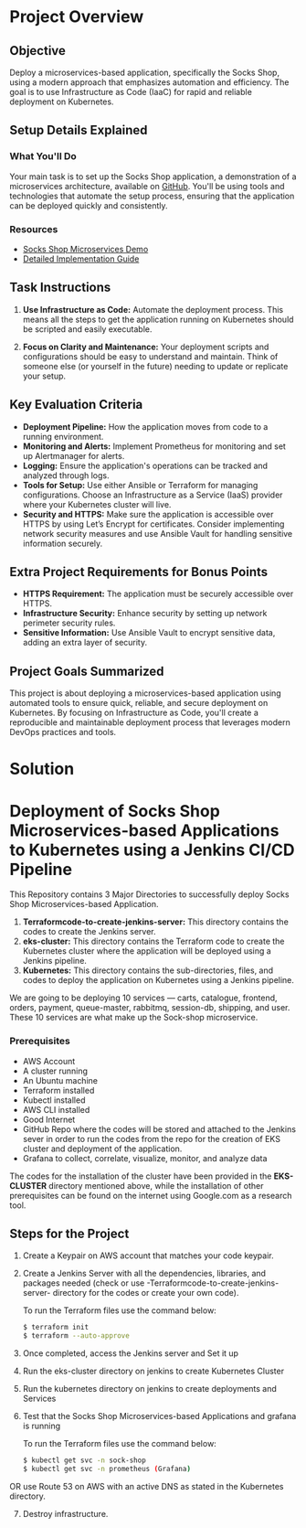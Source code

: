 # Project Overview

## Objective

Deploy a microservices-based application, specifically the Socks Shop, using a modern approach that emphasizes automation and efficiency. The goal is to use Infrastructure as Code (IaaC) for rapid and reliable deployment on Kubernetes.

## Setup Details Explained

### What You'll Do

Your main task is to set up the Socks Shop application, a demonstration of a microservices architecture, available on [GitHub](https://github.com/microservices-demo/microservices-demo.github.io). You'll be using tools and technologies that automate the setup process, ensuring that the application can be deployed quickly and consistently.

### Resources

- [Socks Shop Microservices Demo](https://github.com/microservices-demo/microservices-demo.github.io)
- [Detailed Implementation Guide](https://github.com/microservices-demo/microservices-demo/tree/master)

## Task Instructions

1. **Use Infrastructure as Code:** Automate the deployment process. This means all the steps to get the application running on Kubernetes should be scripted and easily executable.
   
2. **Focus on Clarity and Maintenance:** Your deployment scripts and configurations should be easy to understand and maintain. Think of someone else (or yourself in the future) needing to update or replicate your setup.

## Key Evaluation Criteria

- **Deployment Pipeline:** How the application moves from code to a running environment.
- **Monitoring and Alerts:** Implement Prometheus for monitoring and set up Alertmanager for alerts.
- **Logging:** Ensure the application's operations can be tracked and analyzed through logs.
- **Tools for Setup:** Use either Ansible or Terraform for managing configurations. Choose an Infrastructure as a Service (IaaS) provider where your Kubernetes cluster will live.
- **Security and HTTPS:** Make sure the application is accessible over HTTPS by using Let’s Encrypt for certificates. Consider implementing network security measures and use Ansible Vault for handling sensitive information securely.

## Extra Project Requirements for Bonus Points

- **HTTPS Requirement:** The application must be securely accessible over HTTPS.
- **Infrastructure Security:** Enhance security by setting up network perimeter security rules.
- **Sensitive Information:** Use Ansible Vault to encrypt sensitive data, adding an extra layer of security.

## Project Goals Summarized

This project is about deploying a microservices-based application using automated tools to ensure quick, reliable, and secure deployment on Kubernetes. By focusing on Infrastructure as Code, you'll create a reproducible and maintainable deployment process that leverages modern DevOps practices and tools.

# Solution

# **Deployment of Socks Shop Microservices-based Applications to Kubernetes using a Jenkins CI/CD Pipeline**

This Repository contains 3 Major Directories to successfully deploy Socks Shop Microservices-based Application.

1. **Terraformcode-to-create-jenkins-server:** This directory contains the codes to create the Jenkins server.
2. **eks-cluster:** This directory contains the Terraform code to create the Kubernetes cluster where the application will be deployed using a Jenkins pipeline.
3. **Kubernetes:** This directory contains the sub-directories, files, and codes to deploy the application on Kubernetes using a Jenkins pipeline.

We are going to be deploying 10 services — carts, catalogue, frontend, orders, payment, queue-master, rabbitmq, session-db, shipping, and user. These 10 services are what make up the Sock-shop microservice.

### Prerequisites

- AWS Account
- A cluster running
- An Ubuntu machine
- Terraform installed
- Kubectl installed
- AWS CLI installed
- Good Internet
- GitHub Repo where the codes will be stored and attached to the Jenkins sever in order to run the codes from the repo for the creation of EKS cluster and deployment of the application.
- Grafana to collect, correlate, visualize, monitor, and analyze data

The codes for the installation of the cluster have been provided in the **EKS-CLUSTER** directory mentioned above, while the installation of other prerequisites can be found on the internet using Google.com as a research tool.

## Steps for the Project

1. Create a Keypair on AWS account that matches your code keypair.
2. Create a Jenkins Server with all the dependencies, libraries, and packages needed (check or use -Terraformcode-to-create-jenkins-server- directory for the codes or create your own code).

   To run the Terraform files use the command below:
   ```bash
   $ terraform init
   $ terraform --auto-approve

3. Once completed, access the Jenkins server and Set it up
4. Run the eks-cluster directory on jenkins to create Kubernetes Cluster
5. Run the kubernetes directory on jenkins to create deployments and Services
6. Test that the Socks Shop Microservices-based Applications and grafana is running 

    To run the Terraform files use the command below:
   ```bash
   $ kubectl get svc -n sock-shop
   $ kubectl get svc -n prometheus (Grafana)

OR use Route 53 on AWS with an active DNS as stated in the Kubernetes directory.

7. Destroy infrastructure.






